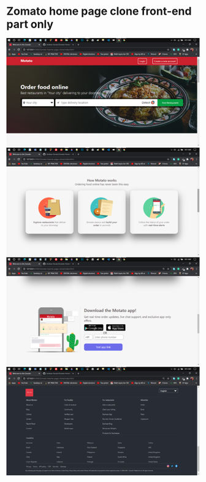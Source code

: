 
# Zomato home page clone front-end part only
![enter image description here](https://github.com/Anirban-Gorain/Zomato-Home-Page-Front-End-Clone/blob/main/Zomato-haome-page-clone/Resources/Image/Screenshot-1..png)
![enter image description here](https://github.com/Anirban-Gorain/Zomato-Home-Page-Front-End-Clone/blob/main/Zomato-haome-page-clone/Resources/Image/Screenshot-2.png)
![enter image description here](https://github.com/Anirban-Gorain/Zomato-Home-Page-Front-End-Clone/blob/main/Zomato-haome-page-clone/Resources/Image/Screenshot-3.png)
![enter image description here](https://github.com/Anirban-Gorain/Zomato-Home-Page-Front-End-Clone/blob/main/Zomato-haome-page-clone/Resources/Image/Screenshot-4.png)
